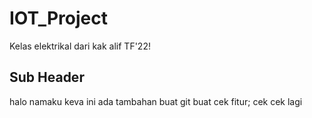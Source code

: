# IOT_Project

Kelas elektrikal dari kak alif TF'22!

## Sub Header

halo namaku keva
ini ada tambahan buat git buat cek fitur; cek cek lagi
